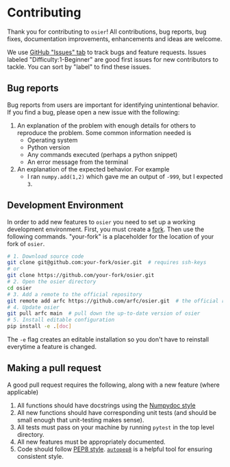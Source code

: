 # Contributing

Thank you for contributing to `osier`! All contributions, bug reports, bug fixes, documentation 
improvements, enhancements and ideas are welcome.

We use [GitHub "Issues" tab](https://github.com/arfc/osier/issues) to track bugs and feature requests. Issues
labeled "Difficulty:1-Beginner" are good first issues for new contributors to tackle.
You can sort by "label" to find these issues.

## Bug reports
Bug reports from users are important for identifying unintentional behavior. If you find a bug, please
open a new issue with the following:
1. An explanation of the problem with enough details for others to reproduce the problem. Some 
common information needed is
    * Operating system
    * Python version
    * Any commands executed (perhaps a python snippet)
    * An error message from the terminal
2. An explanation of the expected behavior. For example
    * I ran `numpy.add(1,2)` which gave me an output of `-999`, but I expected `3`. 


## Development Environment
In order to add new features to `osier` you need to set up a working development environment.
First, you must create a [fork](https://github.com/arfc/osier/fork). Then use the following 
commands. "your-fork" is a placeholder for the location of your fork of `osier`.

```bash
# 1. Download source code
git clone git@github.com:your-fork/osier.git  # requires ssh-keys
# or 
git clone https://github.com/your-fork/osier.git
# 2. Open the osier directory
cd osier
# 3. Add a remote to the official repository
git remote add arfc https://github.com/arfc/osier.git  # the official repository
# 4. Update osier
git pull arfc main  # pull down the up-to-date version of osier
# 5. Install editable configuration
pip install -e .[doc]
```
The `-e` flag creates an editable installation so you don't have to reinstall everytime a
feature is changed.

## Making a pull request
A good pull request requires the following, along with a new feature (where applicable)
1. All functions should have docstrings using the [Numpydoc style](https://numpydoc.readthedocs.io/en/latest/format.html)
2. All new functions should have corresponding unit tests (and should be small enough that unit-testing makes sense).
3. All tests must pass on your machine by running `pytest` in the top level directory.
4. All new features must be appropriately documented.
5. Code should follow [PEP8 style](http://www.python.org/dev/peps/pep-0008/). [`autopep8`](https://pypi.org/project/autopep8/)
is a helpful tool for ensuring consistent style.